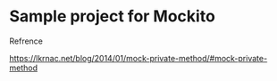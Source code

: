 # Sample project for Mockito

Refrence

https://lkrnac.net/blog/2014/01/mock-private-method/#mock-private-method
